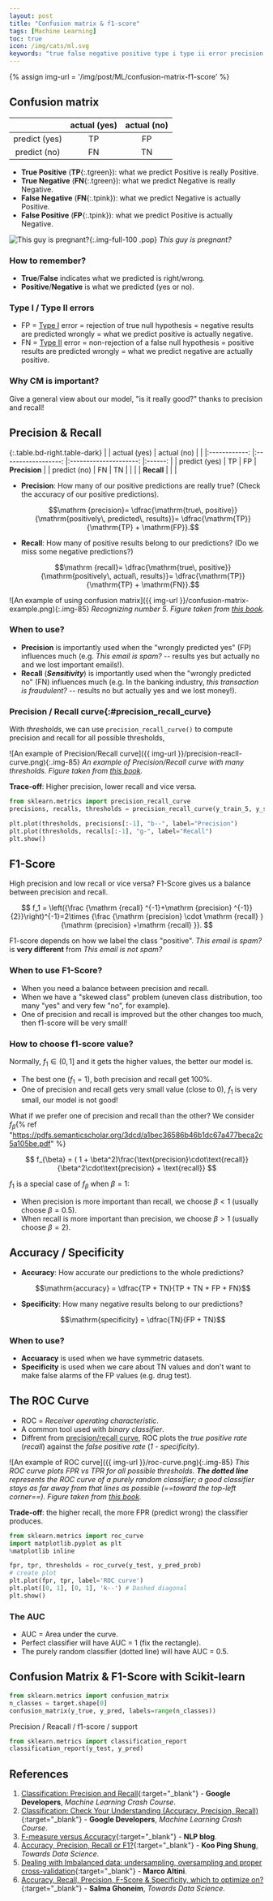 ```yaml
---
layout: post
title: "Confusion matrix & f1-score"
tags: [Machine Learning]
toc: true
icon: /img/cats/ml.svg
keywords: "true false negative positive type i type ii error precision recall f1 score email spam bank transaction is fraudulent skewed class accuracy specificity prediction support ROC curve machine learning crash course google developers Koo Ping Shung Marco Altini Salma Ghoneim Towards Data Science NLP blog Sensitivity precision recall curve ROC curve receiver operating characteristic"
---
```


{% assign img-url = '/img/post/ML/confusion-matrix-f1-score' %}

## Confusion matrix

|              	|    actual (yes)   	|      actual (no)     	|
|:------------:	|:------------------:	|:---------------------:	|
| predict (yes) 	| <span class="tgreen-light">TP</span>	| <span class="tpink-light">FP</span>	|
|  predict (no) 	| <span class="tpink-light">FN</span> 	|   <span class="tgreen-light">TN</span>   	|

<div class="columns-2" markdown="1">
<div markdown="1">

- **True Positive** (**TP**{:.tgreen}): what we predict Positive is really Positive.
- **True Negative** (**FN**{:.tgreen}): what we predict Negative is really Negative.
- **False Negative** (**FN**{:.tpink}): what we predict Negative is actually Positive.
- **False Positive** (**FP**{:.tpink}): what we predict Positive is actually Negative.
</div>

![This guy is pregnant?]({{img-url}}/cm_ex.png){:.img-full-100 .pop}
*This guy is pregnant?*
</div>

### How to remember?

- **True**/**False** indicates what we predicted is right/wrong.
- **Positive**/**Negative** is what we predicted (yes or no).

### Type I / Type II errors

- FP = [Type I](https://en.wikipedia.org/wiki/Type_I_and_type_II_errors) error = rejection of true null hypothesis = negative results are predicted wrongly = what we predict positive is actually negative.
- FN = [Type II](https://en.wikipedia.org/wiki/Type_I_and_type_II_errors) error = non-rejection of a false null hypothesis = positive results are predicted wrongly = what we predict negative are actually positive.

### Why CM is important?

Give a general view about our model, "is it really good?" thanks to precision and recall!

## Precision & Recall

{:.table.bd-right.table-dark}
|              	|    actual (yes)   	|      actual (no)     	|        	|
|:------------:	|:------------------:	|:---------------------:	|:------:	|
| predict (yes) 	| <span class="tgreen-light">TP</span>	| <span class="tpink-light">FP</span>	| **Precision** 	|
|  predict (no) 	| <span class="tpink-light">FN</span> 	|   <span class="tgreen-light">TN</span>   	|        	|
|              	|      **Recall**     	|                       	|        	|

- **Precision**: How many of our positive predictions are really true? (Check the accuracy of our positive predictions).

	$$\mathrm {precision}= \dfrac{\mathrm{true\, positive}}{\mathrm{positively\, predicted\, results}}= \dfrac{\mathrm{TP}}{\mathrm{TP} + \mathrm{FP}}.$$
- **Recall**: How many of positive results belong to our predictions? (Do we miss some negative predictions?)

	$$\mathrm {recall}= \dfrac{\mathrm{true\, positive}}{\mathrm{positively\, actual\, results}}= \dfrac{\mathrm{TP}}{\mathrm{TP} + \mathrm{FN}}.$$

![An example of using confusion matrix]({{ img-url }}/confusion-matrix-example.png){:.img-85}
_Recognizing number 5. Figure taken from [this book](https://www.oreilly.com/library/view/hands-on-machine-learning/9781492032632/)._

### When to use?

- **Precision** is importantly used when the "wrongly predicted yes" (FP) influences much (e.g. *This email is spam?* -- results yes but actually no and we lost important emails!).
- **Recall** (***Sensitivity***) is importantly used when the "wrongly predicted no" (FN) influences much (e.g. In the banking industry, *this transaction is fraudulent?* -- results no but actually yes and we lost money!).

### Precision / Recall curve{:#precision_recall_curve}

With _thresholds_, we can use `precision_recall_curve()` to compute precision and recall for all possible thresholds,

![An example of Precision/Recall curve]({{ img-url }}/precision-reacll-curve.png){:.img-85}
_An example of Precision/Recall curve with many thresholds. Figure taken from [this book](https://www.oreilly.com/library/view/hands-on-machine-learning/9781492032632/)._

__Trace-off__: Higher precision, lower recall and vice versa.

``` python
from sklearn.metrics import precision_recall_curve
precisions, recalls, thresholds = precision_recall_curve(y_train_5, y_scores)

plt.plot(thresholds, precisions[:-1], "b--", label="Precision")
plt.plot(thresholds, recalls[:-1], "g-", label="Recall")
plt.show()
```

## F1-Score

High precision and low recall or vice versa? F1-Score gives us a balance between precision and recall.

$$
f_1 = \left({\frac {\mathrm {recall} ^{-1}+\mathrm {precision} ^{-1}}{2}}\right)^{-1}=2\times {\frac {\mathrm {precision} \cdot \mathrm {recall} }{\mathrm {precision} +\mathrm {recall} }}.
$$

F1-score depends on how we label the class "positive". *This email is spam?* is **very different** from *This email is not spam?*

### When to use F1-Score?

- When you need a balance between precision and recall.
- When we have a "skewed class" problem (uneven class distribution, too many "yes" and very few "no", for example).
- One of precision and recall is improved but the other changes too much, then f1-score will be very small!

### How to choose f1-score value?

Normally, $f_1\in (0,1]$ and it gets the higher values, the better our model is.

- The best one ($f_1=1$), both precision and recall get $100\%$.
- One of precision and recall gets very small value (close to 0), $f_1$ is very small, our model is not good!

What if we prefer one of precision and recall than the other? We consider $f_{\beta}${% ref "https://pdfs.semanticscholar.org/3dcd/a1bec36586b46b1dc67a477beca2c5a105be.pdf" %}

$$
f_{\beta} = ( 1 + \beta^2)\frac{\text{precision}\cdot\text{recall}}{\beta^2\cdot\text{precision} + \text{recall}}
$$

$f_1$ is a special case of $f_{\beta}$ when $\beta=1$:

- When precision is more important than recall, we choose $\beta < 1$ (usually choose $\beta=0.5$).
- When recall is more important than precision, we choose $\beta > 1$ (usually choose $\beta=2$).

## Accuracy / Specificity

- **Accuracy**: How accurate our predictions to the whole predictions?

	$$\mathrm{accuracy} = \dfrac{TP + TN}{TP + TN + FP + FN}$$
- **Specificity**: How many negative results belong to our predictions?

	$$\mathrm{specificity} = \dfrac{TN}{FP + TN}$$

### When to use?

- **Accuaracy** is used when we have symmetric datasets.
- **Specificity** is used when we care about TN values and don't want to make false alarms of the FP values (e.g. drug test).

## The ROC Curve

- ROC = _Receiver operating characteristic_.
- A common tool used with _binary classifier_.
- Diffrent from [precision/recall curve](#precision_recall_curve), ROC plots the _true positive rate_ (_recall_) against the _false positive rate_ (_1 - specificity_).

![An example of ROC curve]({{ img-url }}/roc-curve.png){:.img-85}
_This ROC curve plots FPR vs TPR for all possible thresholds. **The dotted line** represents the ROC curve of a purely random classifier; a good classifier stays as far away from that lines as possible (==toward the top-left corner==). Figure taken from [this book](https://www.oreilly.com/library/view/hands-on-machine-learning/9781492032632/)._

__Trade-off__: the higher recall, the more FPR (predict wrong) the classifier produces.

~~~ python
from sklearn.metrics import roc_curve
import matplotlib.pyplot as plt
%matplotlib inline

fpr, tpr, thresholds = roc_curve(y_test, y_pred_prob)
# create plot
plt.plot(fpr, tpr, label='ROC curve')
plt.plot([0, 1], [0, 1], 'k--') # Dashed diagonal
plt.show()
~~~

### The AUC

- AUC = Area under the curve.
- Perfect classifier will have AUC = 1 (fix the rectangle).
- The purely random classifier (dotted line) will have AUC = 0.5.

## Confusion Matrix & F1-Score with Scikit-learn

~~~ python
from sklearn.metrics import confusion_matrix
n_classes = target.shape[0]
confusion_matrix(y_true, y_pred, labels=range(n_classes))
~~~

Precision / Reacall / f1-score / support

~~~ python
from sklearn.metrics import classification_report
classification_report(y_test, y_pred)
~~~

## References

1. [Classification: Precision and Recall](https://developers.google.com/machine-learning/crash-course/classification/precision-and-recall){:target="_blank"} - **Google Developers**, *Machine Learning Crash Course*.
2. [Classification: Check Your Understanding (Accuracy, Precision, Recall)](https://developers.google.com/machine-learning/crash-course/classification/check-your-understanding-accuracy-precision-recall){:target="_blank"} - **Google Developers**, *Machine Learning Crash Course*.
3. [F-measure versus Accuracy](https://nlpers.blogspot.com/2007/10/f-measure-versus-accuracy.html){:target="_blank"} - **NLP blog**.
4. [Accuracy, Precision, Recall or F1?](https://towardsdatascience.com/accuracy-precision-recall-or-f1-331fb37c5cb9){:target="_blank"} - **Koo Ping Shung**, *Towards Data Science*.
5. [Dealing with Imbalanced data: undersampling, oversampling and proper cross-validation](https://www.marcoaltini.com/blog/dealing-with-imbalanced-data-undersampling-oversampling-and-proper-cross-validation#){:target="_blank"} - **Marco Altini**.
6. [Accuracy, Recall, Precision, F-Score & Specificity, which to optimize on?](https://towardsdatascience.com/accuracy-recall-precision-f-score-specificity-which-to-optimize-on-867d3f11124){:target="_blank"} - **Salma Ghoneim**, *Towards Data Science*.